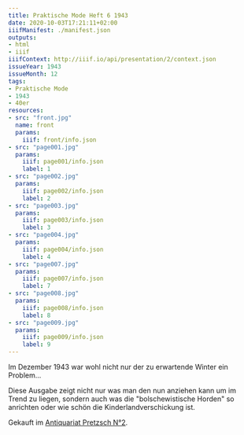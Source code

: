 ```yaml
---
title: Praktische Mode Heft 6 1943
date: 2020-10-03T17:21:11+02:00
iiifManifest: ./manifest.json
outputs:
- html
- iiif
iiifContext: http://iiif.io/api/presentation/2/context.json
issueYear: 1943
issueMonth: 12
tags:
- Praktische Mode
- 1943
- 40er
resources:
- src: "front.jpg"
  name: front
  params:
    iiif: front/info.json
- src: "page001.jpg"
  params:
    iiif: page001/info.json
    label: 1
- src: "page002.jpg"
  params:
    iiif: page002/info.json
    label: 2
- src: "page003.jpg"
  params:
    iiif: page003/info.json
    label: 3
- src: "page004.jpg"
  params:
    iiif: page004/info.json
    label: 4
- src: "page007.jpg"
  params:
    iiif: page007/info.json
    label: 7
- src: "page008.jpg"
  params:
    iiif: page008/info.json
    label: 8
- src: "page009.jpg"
  params:
    iiif: page009/info.json
    label: 9
---
```

Im Dezember 1943 war wohl nicht nur der zu erwartende Winter ein Problem...
<!--more-->
Diese Ausgabe zeigt nicht nur was man den nun anziehen kann um im Trend zu liegen, sondern auch was die "bolschewistische Horden" so anrichten oder wie schön die Kinderlandverschickung ist.

<div class="source">Gekauft im <a href="https://antiquariat-pretzsch.de/">Antiquariat Pretzsch N°2</a>.</div>
